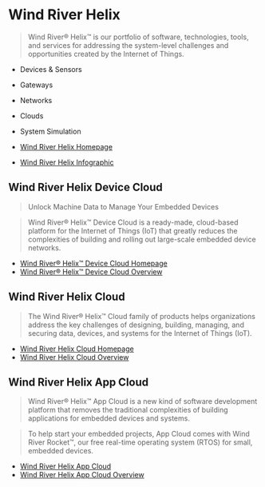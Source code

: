Wind River Helix
==

> Wind River® Helix™ is our portfolio of software, technologies, tools, and services for addressing the system-level challenges and opportunities created by the Internet of Things.

- Devices & Sensors
- Gateways
- Networks
- Clouds
- System Simulation

- [Wind River Helix Homepage](http://www.windriver.com/products/helix/)
- [Wind River Helix Infographic](http://www.windriver.com/products/helix/documents/Wind-River-Helix_infographic.pdf)

## Wind River Helix Device Cloud

> Unlock Machine Data to Manage Your Embedded Devices

> Wind River® Helix™ Device Cloud is a ready-made, cloud-based platform for the Internet of Things (IoT) that greatly reduces the complexities of building and rolling out large-scale embedded device networks.

- [Wind River® Helix™ Device Cloud Homepage](http://www.windriver.com/products/helix/device-cloud/)
- [Wind River® Helix™ Device Cloud Overview](http://www.windriver.com/products/product-overviews/wr-device-cloud_overview.pdf)

## Wind River Helix Cloud

> The Wind River® Helix™ Cloud family of products helps organizations address the key challenges of designing, building, managing, and securing data, devices, and systems for the Internet of Things (IoT).

- [Wind River Helix Cloud Homepage](http://www.windriver.com/products/helix/helix-cloud/)
- [Wind River Helix Cloud Overview](http://www.windriver.com/products/product-overviews/wr-helix-cloud_overview.pdf)

## Wind River Helix App Cloud

> Wind River® Helix™ App Cloud is a new kind of software development platform that removes the traditional complexities of building applications for embedded devices and systems.

> To help start your embedded projects, App Cloud comes with Wind River Rocket™, our free real-time operating system (RTOS) for small, embedded devices.

- [Wind River Helix App Cloud](http://www.windriver.com/products/helix/app-cloud/)
- [Wind River Helix App Cloud Overview](http://www.windriver.com/products/product-overviews/wr-app-cloud_overview.pdf)